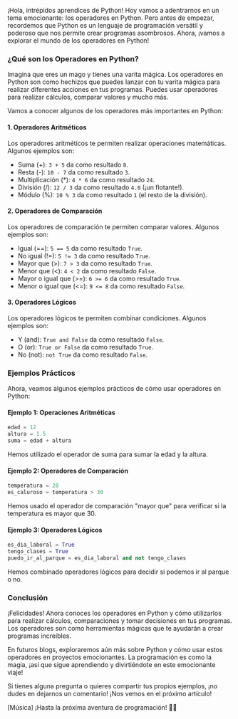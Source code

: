 ¡Hola, intrépidos aprendices de Python! Hoy vamos a adentrarnos en un tema emocionante: los operadores en Python. Pero antes de empezar, recordemos que Python es un lenguaje de programación versátil y poderoso que nos permite crear programas asombrosos. Ahora, ¡vamos a explorar el mundo de los operadores en Python!

### ¿Qué son los Operadores en Python?

Imagina que eres un mago y tienes una varita mágica. Los operadores en Python son como hechizos que puedes lanzar con tu varita mágica para realizar diferentes acciones en tus programas. Puedes usar operadores para realizar cálculos, comparar valores y mucho más.

Vamos a conocer algunos de los operadores más importantes en Python:

#### 1. Operadores Aritméticos

Los operadores aritméticos te permiten realizar operaciones matemáticas. Algunos ejemplos son:

- Suma (+): `3 + 5` da como resultado `8`.
- Resta (-): `10 - 7` da como resultado `3`.
- Multiplicación (*): `4 * 6` da como resultado `24`.
- División (/): `12 / 3` da como resultado `4.0` (¡un flotante!).
- Módulo (%): `10 % 3` da como resultado `1` (el resto de la división).

#### 2. Operadores de Comparación

Los operadores de comparación te permiten comparar valores. Algunos ejemplos son:

- Igual (==): `5 == 5` da como resultado `True`.
- No igual (!=): `5 != 3` da como resultado `True`.
- Mayor que (>): `7 > 3` da como resultado `True`.
- Menor que (<): `4 < 2` da como resultado `False`.
- Mayor o igual que (>=): `6 >= 6` da como resultado `True`.
- Menor o igual que (<=): `9 <= 8` da como resultado `False`.

#### 3. Operadores Lógicos

Los operadores lógicos te permiten combinar condiciones. Algunos ejemplos son:

- Y (and): `True and False` da como resultado `False`.
- O (or): `True or False` da como resultado `True`.
- No (not): `not True` da como resultado `False`.

### Ejemplos Prácticos

Ahora, veamos algunos ejemplos prácticos de cómo usar operadores en Python:

#### Ejemplo 1: Operaciones Aritméticas

```python
edad = 12
altura = 1.5
suma = edad + altura
```

Hemos utilizado el operador de suma para sumar la edad y la altura.

#### Ejemplo 2: Operadores de Comparación

```python
temperatura = 28
es_caluroso = temperatura > 30
```

Hemos usado el operador de comparación "mayor que" para verificar si la temperatura es mayor que 30.

#### Ejemplo 3: Operadores Lógicos

```python
es_dia_laboral = True
tengo_clases = True
puedo_ir_al_parque = es_dia_laboral and not tengo_clases
```

Hemos combinado operadores lógicos para decidir si podemos ir al parque o no.

### Conclusión

¡Felicidades! Ahora conoces los operadores en Python y cómo utilizarlos para realizar cálculos, comparaciones y tomar decisiones en tus programas. Los operadores son como herramientas mágicas que te ayudarán a crear programas increíbles.

En futuros blogs, exploraremos aún más sobre Python y cómo usar estos operadores en proyectos emocionantes. La programación es como la magia, ¡así que sigue aprendiendo y divirtiéndote en este emocionante viaje!

Si tienes alguna pregunta o quieres compartir tus propios ejemplos, ¡no dudes en dejarnos un comentario! ¡Nos vemos en el próximo artículo!

[Música] ¡Hasta la próxima aventura de programación! 🚀🐍